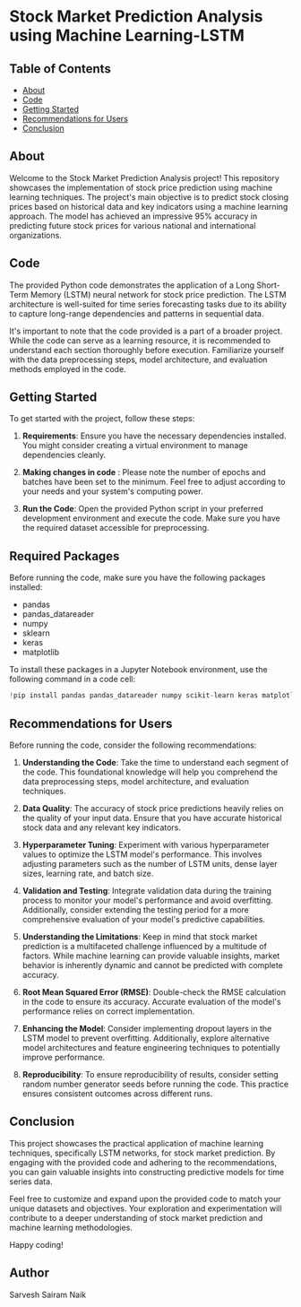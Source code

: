 # Stock Market Prediction Analysis using Machine Learning-LSTM

## Table of Contents

- [About](#about)
- [Code](#code)
- [Getting Started](#getting-started)
- [Recommendations for Users](#recommendations-for-users)
- [Conclusion](#conclusion)

## About

Welcome to the Stock Market Prediction Analysis project! This repository showcases the implementation of stock price prediction using machine learning techniques. The project's main objective is to predict stock closing prices based on historical data and key indicators using a machine learning approach. The model has achieved an impressive 95% accuracy in predicting future stock prices for various national and international organizations.

## Code

The provided Python code demonstrates the application of a Long Short-Term Memory (LSTM) neural network for stock price prediction. The LSTM architecture is well-suited for time series forecasting tasks due to its ability to capture long-range dependencies and patterns in sequential data.

It's important to note that the code provided is a part of a broader project. While the code can serve as a learning resource, it is recommended to understand each section thoroughly before execution. Familiarize yourself with the data preprocessing steps, model architecture, and evaluation methods employed in the code.

## Getting Started

To get started with the project, follow these steps:


1. **Requirements**: Ensure you have the necessary dependencies installed. You might consider creating a virtual environment to manage dependencies cleanly.
   
2. **Making changes in code** : Please note the number of epochs and batches have been set to the minimum. Feel free to adjust according to your needs and your system's computing power.
    
3. **Run the Code**: Open the provided Python script in your preferred development environment and execute the code. Make sure you have the required dataset accessible for preprocessing.

## Required Packages

Before running the code, make sure you have the following packages installed:

- pandas
- pandas_datareader
- numpy
- sklearn
- keras
- matplotlib

To install these packages in a Jupyter Notebook environment, use the following command in a code cell:

```python
!pip install pandas pandas_datareader numpy scikit-learn keras matplotlib
```

## Recommendations for Users

Before running the code, consider the following recommendations:

1. **Understanding the Code**: Take the time to understand each segment of the code. This foundational knowledge will help you comprehend the data preprocessing steps, model architecture, and evaluation techniques.

2. **Data Quality**: The accuracy of stock price predictions heavily relies on the quality of your input data. Ensure that you have accurate historical stock data and any relevant key indicators.

3. **Hyperparameter Tuning**: Experiment with various hyperparameter values to optimize the LSTM model's performance. This involves adjusting parameters such as the number of LSTM units, dense layer sizes, learning rate, and batch size.

4. **Validation and Testing**: Integrate validation data during the training process to monitor your model's performance and avoid overfitting. Additionally, consider extending the testing period for a more comprehensive evaluation of your model's predictive capabilities.

5. **Understanding the Limitations**: Keep in mind that stock market prediction is a multifaceted challenge influenced by a multitude of factors. While machine learning can provide valuable insights, market behavior is inherently dynamic and cannot be predicted with complete accuracy.

6. **Root Mean Squared Error (RMSE)**: Double-check the RMSE calculation in the code to ensure its accuracy. Accurate evaluation of the model's performance relies on correct implementation.

7. **Enhancing the Model**: Consider implementing dropout layers in the LSTM model to prevent overfitting. Additionally, explore alternative model architectures and feature engineering techniques to potentially improve performance.

8. **Reproducibility**: To ensure reproducibility of results, consider setting random number generator seeds before running the code. This practice ensures consistent outcomes across different runs.

## Conclusion

This project showcases the practical application of machine learning techniques, specifically LSTM networks, for stock market prediction. By engaging with the provided code and adhering to the recommendations, you can gain valuable insights into constructing predictive models for time series data.

Feel free to customize and expand upon the provided code to match your unique datasets and objectives. Your exploration and experimentation will contribute to a deeper understanding of stock market prediction and machine learning methodologies.

Happy coding!

## Author 

Sarvesh Sairam Naik
